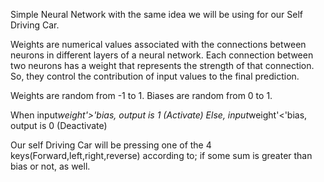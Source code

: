 Simple Neural Network with the same idea we will be using for our Self Driving Car.

Weights are numerical values associated with the connections between neurons in different layers of a neural network.
Each connection between two neurons has a weight that represents the strength of that connection. So, they control the contribution of input values to the final prediction. 

Weights are random from -1 to 1.
Biases are random from 0 to 1.

When input*weight'>'bias, output is 1 (Activate)
Else, input*weight'<'bias, output is 0 (Deactivate)

Our self Driving Car will be pressing one of the 4 keys(Forward,left,right,reverse) according to; if some sum is greater than bias or not, as well.